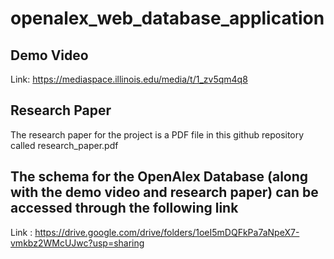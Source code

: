 # openalex_web_database_application

## Demo Video 
Link: https://mediaspace.illinois.edu/media/t/1_zv5qm4q8

## Research Paper 
The research paper for the project is a PDF file in this github repository called research_paper.pdf

## The schema for the OpenAlex Database (along with the demo video and research paper) can be accessed through the following link 
Link : https://drive.google.com/drive/folders/1oeI5mDQFkPa7aNpeX7-vmkbz2WMcUJwc?usp=sharing 
